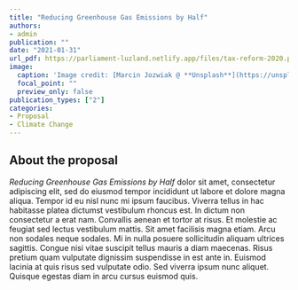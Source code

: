 ```yaml
---
title: "Reducing Greenhouse Gas Emissions by Half"
authors:
- admin
publication: ""
date: "2021-01-31"
url_pdf: https://parliament-luzland.netlify.app/files/tax-reform-2020.pdf
image:
  caption: 'Image credit: [Marcin Jozwiak @ **Unsplash**](https://unsplash.com/photos/T-eDxGcn-Ok)'
  focal_point: ""
  preview_only: false
publication_types: ["2"]
categories: 
- Proposal
- Climate Change
---
```


## About the proposal
*Reducing Greenhouse Gas Emissions by Half* dolor sit amet, consectetur adipiscing elit, sed do eiusmod tempor incididunt ut labore et dolore magna aliqua. Tempor id eu nisl nunc mi ipsum faucibus. Viverra tellus in hac habitasse platea dictumst vestibulum rhoncus est. In dictum non consectetur a erat nam. Convallis aenean et tortor at risus. Et molestie ac feugiat sed lectus vestibulum mattis. Sit amet facilisis magna etiam. Arcu non sodales neque sodales. Mi in nulla posuere sollicitudin aliquam ultrices sagittis. Congue nisi vitae suscipit tellus mauris a diam maecenas. Risus pretium quam vulputate dignissim suspendisse in est ante in. Euismod lacinia at quis risus sed vulputate odio. Sed viverra ipsum nunc aliquet. Quisque egestas diam in arcu cursus euismod quis. 